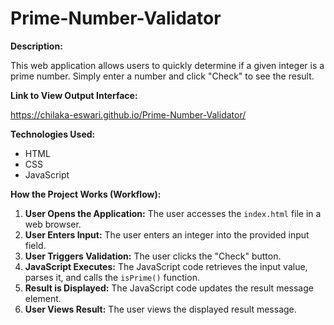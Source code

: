 # Prime-Number-Validator

**Description:**

This web application allows users to quickly determine if a given integer is a prime number. Simply enter a number and click "Check" to see the result.

**Link to View Output Interface:**

https://chilaka-eswari.github.io/Prime-Number-Validator/

**Technologies Used:**

* HTML
* CSS
* JavaScript

**How the Project Works (Workflow):**

1.  **User Opens the Application:** The user accesses the `index.html` file in a web browser.
2.  **User Enters Input:** The user enters an integer into the provided input field.
3.  **User Triggers Validation:** The user clicks the "Check" button.
4.  **JavaScript Executes:** The JavaScript code retrieves the input value, parses it, and calls the `isPrime()` function.
5.  **Result is Displayed:** The JavaScript code updates the result message element.
6.  **User Views Result:** The user views the displayed result message.
